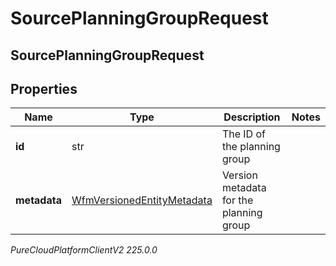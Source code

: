 # SourcePlanningGroupRequest

## SourcePlanningGroupRequest

## Properties

|Name | Type | Description | Notes|
|------------ | ------------- | ------------- | -------------|
| **id** | str | The ID of the planning group | |
| **metadata** | [WfmVersionedEntityMetadata](WfmVersionedEntityMetadata) | Version metadata for the planning group | |



_PureCloudPlatformClientV2 225.0.0_
